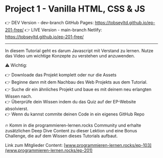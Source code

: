 # Project 1 - Vanilla HTML, CSS & JS

👉 DEV Version - dev-branch GitHub Pages: https://tobseyltd.github.io/ep-201-free/
👉 LIVE Version - main-branch Netlify: https://tobseyltd.github.io/ep-201-free/

---

In diesem Tutorial geht es darum Javascript mit Verstand zu lernen. Nutze das Video um
wichtige Konzepte zu verstehen und anzuwenden.

⚠️ Wichtig:

👉 Downloade das Projekt komplett oder nur die Assets<br />
👉 Beginne dann mit dem Nachbau des Web Projekts aus dem Tutorial.<br />
👉 Suche dir ein ähnliches Projekt und baue es mit deinem neu erlangten Wissen nach.<br />
👉 Überprüfe dein Wissen indem du das Quiz auf der EP-Website absolvierst.<br />
👉 Wenn du kannst commite deinen Code in ein eigenes GitHub Repo<br />

🔥 Komm in die programmieren-lernen.rocks Community und erhalte zusätzlichen Deep Dive Content zu
dieser Lektion und eine Bonus Challenge, die auf dem Wissen dieses Tutorials aufbaut.

Link zum Mitglieder Content:
[www.programmieren-lernen.rocks/ep-103](www.programmieren-lernen.rocks/ep-201)
